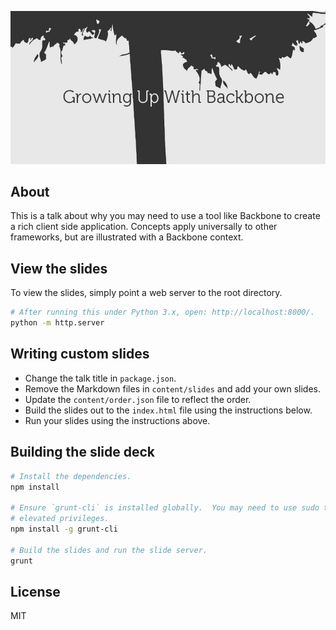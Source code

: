 ![](https://github.com/tbranyen/springone-backbone/raw/master/images/splash.png)

About
-----

This is a talk about why you may need to use a tool like Backbone to create a
rich client side application.  Concepts apply universally to other frameworks,
but are illustrated with a Backbone context.

View the slides
---------------

To view the slides, simply point a web server to the root directory.

``` bash
# After running this under Python 3.x, open: http://localhost:8000/.
python -m http.server
```

Writing custom slides
---------------------

* Change the talk title in `package.json`.
* Remove the Markdown files in `content/slides` and add your own slides.
* Update the `content/order.json` file to reflect the order.
* Build the slides out to the `index.html` file using the instructions below.
* Run your slides using the instructions above.

Building the slide deck
-----------------------

``` bash
# Install the dependencies.
npm install

# Ensure `grunt-cli` is installed globally.  You may need to use sudo to gain
# elevated privileges.
npm install -g grunt-cli

# Build the slides and run the slide server.
grunt
```

License
-------

MIT
